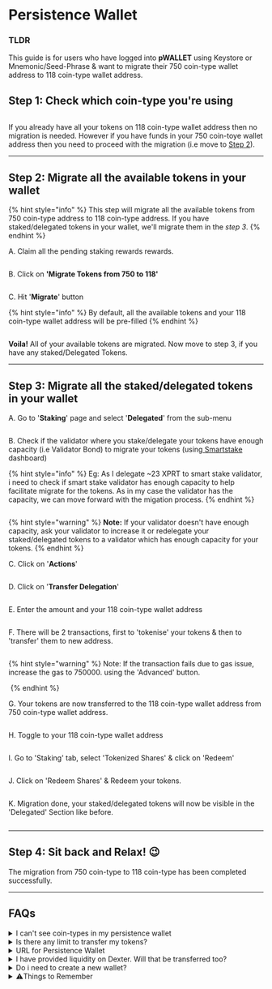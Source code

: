 # Persistence Wallet

### TLDR

This guide is for users who have logged into **pWALLET** using Keystore or Mnemonic/Seed-Phrase & want to migrate their 750 coin-type wallet address to 118 coin-type wallet address.



## Step 1: Check which coin-type you're using

<figure><img src="../.gitbook/assets/Screenshot 2023-10-23 at 10.31.06 AM.png" alt=""><figcaption></figcaption></figure>

If you already have all your tokens on 118 coin-type wallet address then no migration is needed. However if you have funds in your 750 coin-toye wallet address then you need to proceed with the migration (i.e move to [Step 2](persistence-wallet.md#step-2-migrate-all-the-available-tokens-in-your-wallet)).

***

## Step 2: Migrate all the available tokens in your wallet

{% hint style="info" %}
This step will migrate all the available tokens from 750 coin-type address to 118 coin-type address. If you have staked/delegated tokens in your wallet, we'll migrate them in the _step 3_.
{% endhint %}

A. Claim all the pending staking rewards rewards.

<figure><img src="../.gitbook/assets/Screenshot 2023-10-23 at 11.08.05 AM.png" alt=""><figcaption></figcaption></figure>

B. Click on **'Migrate Tokens from 750 to 118'**

<figure><img src="../.gitbook/assets/Screenshot 2023-10-23 at 10.43.56 AM.png" alt=""><figcaption></figcaption></figure>

C. Hit '**Migrate**' button

{% hint style="info" %}
By default, all the available tokens and your 118 coin-type wallet address will be pre-filled
{% endhint %}

<figure><img src="../.gitbook/assets/Screenshot 2023-10-23 at 11.04.33 AM (2).png" alt=""><figcaption></figcaption></figure>

**Voila!** All of your available tokens are migrated. Now move to step 3, if you have any staked/Delegated Tokens.



***

## Step 3: Migrate all the staked/delegated tokens in your wallet



A. Go to '**Staking**' page and select '**Delegated**' from the sub-menu

<figure><img src="../.gitbook/assets/Screenshot 2023-10-23 at 11.16.39 AM.png" alt=""><figcaption></figcaption></figure>

B. Check if the validator where you stake/delegate your tokens have enough capacity (i.e Validator Bond) to migrate your tokens (using[ Smartstake](https://analytics.smartstake.io/persistence/valbonds) dashboard)

{% hint style="info" %}
Eg: As I delegate \~23 XPRT to smart stake validator, i need to check if smart stake validator has enough capacity to help facilitate migrate for the tokens. As in my case the validator has the capacity, we can move forward with the migation process.
{% endhint %}

<figure><img src="../.gitbook/assets/Screenshot 2023-10-23 at 11.21.56 AM.png" alt=""><figcaption></figcaption></figure>

{% hint style="warning" %}
**Note:** If your validator doesn't have enough capacity, ask your validator to increase it or redelegate your staked/delegated tokens to a validator which has enough capacity for your tokens.
{% endhint %}



C. Click on '**Actions**'

<figure><img src="../.gitbook/assets/Screenshot 2023-10-23 at 11.30.27 AM (1).png" alt=""><figcaption></figcaption></figure>

D. Click on '**Transfer Delegation**'

<figure><img src="../.gitbook/assets/Screenshot 2023-10-23 at 11.32.19 AM.png" alt=""><figcaption></figcaption></figure>

E. Enter the amount and your 118 coin-type wallet address

<figure><img src="../.gitbook/assets/Screenshot 2023-10-23 at 11.34.15 AM.png" alt=""><figcaption></figcaption></figure>

F. There will be 2 transactions, first to 'tokenise' your tokens & then to 'transfer' them to new address.&#x20;

<figure><img src="../.gitbook/assets/Screenshot 2023-10-23 at 11.40.57 AM.png" alt=""><figcaption></figcaption></figure>

{% hint style="warning" %}
Note: If the transaction fails due to gas issue, increase the gas to 750000. using the 'Advanced' button.

&#x20;<img src="../.gitbook/assets/Screenshot 2023-10-23 at 11.45.45 AM.png" alt="" data-size="original">
{% endhint %}



G. Your tokens are now transferred to the 118 coin-type wallet address from 750 coin-type wallet address.&#x20;

<figure><img src="../.gitbook/assets/Screenshot 2023-10-23 at 11.41.47 AM.png" alt=""><figcaption></figcaption></figure>

H. Toggle to your 118 coin-type wallet address

<figure><img src="../.gitbook/assets/Screenshot 2023-10-23 at 11.49.51 AM.png" alt=""><figcaption></figcaption></figure>

I. Go to 'Staking' tab, select 'Tokenized Shares' & click on 'Redeem'

<figure><img src="../.gitbook/assets/Screenshot 2023-10-23 at 11.51.33 AM.png" alt=""><figcaption></figcaption></figure>

J. Click on 'Redeem Shares' & Redeem your tokens.

<figure><img src="../.gitbook/assets/Screenshot 2023-10-23 at 11.53.59 AM.png" alt=""><figcaption></figcaption></figure>

K. Migration done, your staked/delegated tokens will now be visible in the 'Delegated' Section like before.&#x20;

<figure><img src="../.gitbook/assets/Screenshot 2023-10-23 at 11.59.20 AM.png" alt=""><figcaption></figcaption></figure>

***

## Step 4: Sit back and Relax! 😉

The migration from 750 coin-type to 118 coin-type has been completed successfully.

***

## FAQs

<details>

<summary>I can't see coin-types in my persistence wallet</summary>

To see both coin-type addresses in your persistence wallet, you need to login using Keystore file.

</details>

<details>

<summary>Is there any limit to transfer my tokens?</summary>

No, there is no limit.&#x20;

</details>

<details>

<summary>URL for Persistence Wallet</summary>

This is the correct URL: https://wallet.persistence.one

</details>

<details>

<summary>I have provided liquidity on Dexter. Will that be transferred too?</summary>

No, this process does not transfer your liquidity. You need to first remove the bonded tokens on dexter, migrate using the above steps & then provide the liquidity again.

</details>

<details>

<summary>Do i need to create a new wallet?</summary>

No, by default both the coin-type will be visible in your wallet

</details>

<details>

<summary>⚠️Things to Remember</summary>

1. No one from the persistence team will contact you to help you migrate your tokens.&#x20;
2. Never share your seed/keystore with anyone.&#x20;
3. Always make sure that you are using the correct and SSL enabled URL.
4. The only way to contact persistence team is by messaging on the verified [Peristence community chat on Telegram](https://t.me/PersistenceOneChat) .&#x20;

</details>

